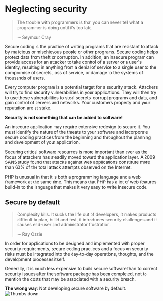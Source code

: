 # Neglecting security #

> The trouble with programmers is that you can never tell what a programmer is doing until it’s too late.
>
> -- Seymour Cray

Secure coding is the practice of writing programs that are resistant to attack by malicious or mischievous people or other programs. Secure coding helps protect data from theft or corruption. In addition, an insecure program can provide access for an attacker to take control of a server or a user's identity, resulting in anything from a denial of service to a single user to the compromise of secrets, loss of service, or damage to the systems of thousands of users.

Every computer program is a potential target for a security attack. Attackers will try to find security vulnerabilities in your applications. They will then try to use these vulnerabilities to steal secrets, corrupt programs and data, and gain control of servers and networks. Your customers property and your reputation are at stake.

**Security is not something that can be added to software!**

An insecure application may require extensive redesign to secure it. You must identify the nature of the threats to your software and incorporate secure coding practices from the beginning and throughout the planning and development of your application.

Securing critical software resources is more important than ever as the focus of attackers has steadily moved toward the application layer. A 2009 SANS study found that attacks against web applications constitute more than 60% of the total attack attempts observed on the Internet.

PHP is unusual in that it is both a programming language and a web framework at the same time. This means that PHP has a lot of web features build-in to the language that makes it very easy to write insecure code.

## Secure by default ##

> Complexity kills. It sucks the life out of developers, it makes products difficult to plan, build and test, it introduces security challenges and it causes end-user and administrator frustration.
>
> -- Ray Ozzie

In order for applications to be designed and implemented with proper security requirements, secure coding practices and a focus on security risks must be integrated into the day-to-day operations, thoughts, and the development processes itself.

Generally, it is much less expensive to build secure software than to correct security issues after the software package has been completed, not to mention the costs that may be associated with a security breach.

**The wrong way**: Not developing secure software by default. ![Thumbs down](img/thumbs-down.png)
